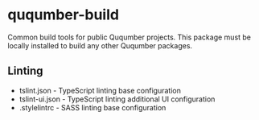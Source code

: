 # ququmber-build
Common build tools for public Ququmber projects. This package must be locally installed to build any other Ququmber packages.

## Linting
- tslint.json - TypeScript linting base configuration
- tslint-ui.json - TypeScript linting additional UI configuration
- .stylelintrc - SASS linting base configuration
